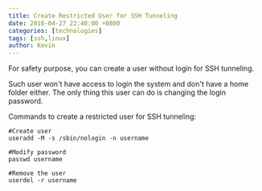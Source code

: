 ```yaml
---
title: Create Restricted User for SSH Tunneling
date: 2016-04-27 22:40:00 +0800
categories: [technologies]
tags: [ssh,linux]
author: Kevin
---
```


For safety purpose, you can create a user without login for SSH tunneling.

Such user won't have access to login the system and don't have a home folder either. The only thing this user can do is changing the login password.
 
Commands to create a restricted user for SSH tunneling:

    #Create user
    useradd -M -s /sbin/nologin -n username
    
    #Modify password
    passwd username
    
    #Remove the user
    userdel -r username
